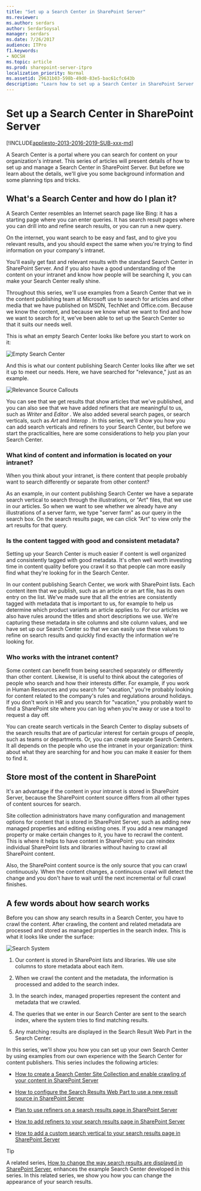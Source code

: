 ```yaml
---
title: "Set up a Search Center in SharePoint Server"
ms.reviewer: 
ms.author: serdars
author: SerdarSoysal
manager: serdars
ms.date: 7/26/2017
audience: ITPro
f1.keywords:
- NOCSH
ms.topic: article
ms.prod: sharepoint-server-itpro
localization_priority: Normal
ms.assetid: 29631b03-598b-49d0-83e5-bac61cfc643b
description: "Learn how to set up a Search Center in SharePoint Server."
---
```


# Set up a Search Center in SharePoint Server

[!INCLUDE[appliesto-2013-2016-2019-SUB-xxx-md](../includes/appliesto-2013-2016-2019-SUB-xxx-md.md)] 
  
A Search Center is a portal where you can search for content on your organization's intranet. This series of articles will present details of how to set up and manage a Search Center in SharePoint Server. But before we learn about the details, we'll give you some background information and some planning tips and tricks.
  
## What's a Search Center and how do I plan it?

A Search Center resembles an Internet search page like Bing: it has a starting page where you can enter queries. It has search result pages where you can drill into and refine search results, or you can run a new query.
  
On the internet, you want search to be easy and fast, and to give you relevant results, and you should expect the same when you're trying to find information on your company's intranet.
  
You'll easily get fast and relevant results with the standard Search Center in SharePoint Server. And if you also have a good understanding of the content on your intranet and know how people will be searching it, you can make your Search Center really shine.
  
Throughout this series, we'll use examples from a Search Center that we in the content publishing team at Microsoft use to search for articles and other media that we have published on MSDN, TechNet and Office.com. Because we know the content, and because we know what we want to find and how we want to search for it, we've been able to set up the Search Center so that it suits our needs well.
  
This is what an empty Search Center looks like before you start to work on it: 
  
![Empty Search Center](../media/OTCSP_EmptySearchCenter.jpg)
  
And this is what our content publishing Search Center looks like after we set it up to meet our needs. Here, we have searched for "relevance," just as an example.
  
![Relevance Source Callouts](../media/OTCSP_RelevanceSourceCallouts.png)
  
You can see that we get results that show articles that we've published, and you can also see that we have added refiners that are meaningful to us, such as  *Writer*  and  *Editor*  . We also added several search pages, or search verticals, such as  *Art*  and  *Interop*  . In this series, we'll show you how you can add search verticals and refiners to your Search Center, but before we start the practicalities, here are some considerations to help you plan your Search Center. 
  
### What kind of content and information is located on your intranet?

When you think about your intranet, is there content that people probably want to search differently or separate from other content?
  
As an example, in our content publishing Search Center we have a separate search vertical to search through the illustrations, or "Art" files, that we use in our articles. So when we want to see whether we already have any illustrations of a server farm, we type "server farm" as our query in the search box. On the search results page, we can click "Art" to view only the art results for that query.
  
### Is the content tagged with good and consistent metadata?

Setting up your Search Center is much easier if content is well organized and consistently tagged with good metadata. It's often well worth investing time in content quality before you crawl it so that people can more easily find what they're looking for in the Search Center.
  
In our content publishing Search Center, we work with SharePoint lists. Each content item that we publish, such as an article or an art file, has its own entry on the list. We've made sure that all the entries are consistently tagged with metadata that is important to us, for example to help us determine which product variants an article applies to. For our articles we also have rules around the titles and short descriptions we use. We're capturing these metadata in site columns and site column values, and we have set up our Search Center so that we can easily use these values to refine on search results and quickly find exactly the information we're looking for.
  
### Who works with the intranet content?

Some content can benefit from being searched separately or differently than other content. Likewise, it is useful to think about the categories of people who search and how their interests differ. For example, if you work in Human Resources and you search for "vacation," you're probably looking for content related to the company's rules and regulations around holidays. If you don't work in HR and you search for "vacation," you probably want to find a SharePoint site where you can log when you're away or use a tool to request a day off.
  
You can create search verticals in the Search Center to display subsets of the search results that are of particular interest for certain groups of people, such as teams or departments. Or, you can create separate Search Centers. It all depends on the people who use the intranet in your organization: think about what they are searching for and how you can make it easier for them to find it.
  
## Store most of the content in SharePoint

It's an advantage if the content in your intranet is stored in SharePoint Server, because the SharePoint content source differs from all other types of content sources for search.
  
Site collection administrators have many configuration and management options for content that is stored in SharePoint Server, such as adding new managed properties and editing existing ones. If you add a new managed property or make certain changes to it, you have to recrawl the content. This is where it helps to have content in SharePoint: you can reindex individual SharePoint lists and libraries without having to crawl all SharePoint content.
  
Also, the SharePoint content source is the only source that you can crawl continuously. When the content changes, a continuous crawl will detect the change and you don't have to wait until the next incremental or full crawl finishes.
  
## A few words about how search works

Before you can show any search results in a Search Center, you have to crawl the content. After crawling, the content and related metadata are processed and stored as managed properties in the search index. This is what it looks like under the surface:
  
![Search System](../media/OTCSP_SearchSystem.png)
  
1. Our content is stored in SharePoint lists and libraries. We use site columns to store metadata about each item.
    
2. When we crawl the content and the metadata, the information is processed and added to the search index.
    
3. In the search index, managed properties represent the content and metadata that we crawled.
    
4. The queries that we enter in our Search Center are sent to the search index, where the system tries to find matching results.
    
5. Any matching results are displayed in the Search Result Web Part in the Search Center.
    
In this series, we'll show you how you can set up your own Search Center by using examples from our own experience with the Search Center for content publishers. This series includes the following articles:
  
- [How to create a Search Center Site Collection and enable crawling of your content in SharePoint Server](how-to-create-a-search-center-site-collection-and-enable-crawling-of-your-conten.md)
    
- [How to configure the Search Results Web Part to use a new result source in SharePoint Server](how-to-configure-the-search-results-web-part-to-use-a-new-result-source.md)
    
- [Plan to use refiners on a search results page in SharePoint Server](plan-to-use-refiners-on-a-search-results-page.md)
    
- [How to add refiners to your search results page in SharePoint Server](how-to-add-refiners-to-your-search-results-page.md)
    
- [How to add a custom search vertical to your search results page in SharePoint Server](how-to-add-a-custom-search-vertical-to-your-search-results-page.md)
    
> [!TIP]
> A related series, [How to change the way search results are displayed in SharePoint Server](how-to-change-the-way-search-results-are-displayed.md), enhances the example Search Center developed in this series. In this related series, we show you how you can change the appearance of your search results. 
  

